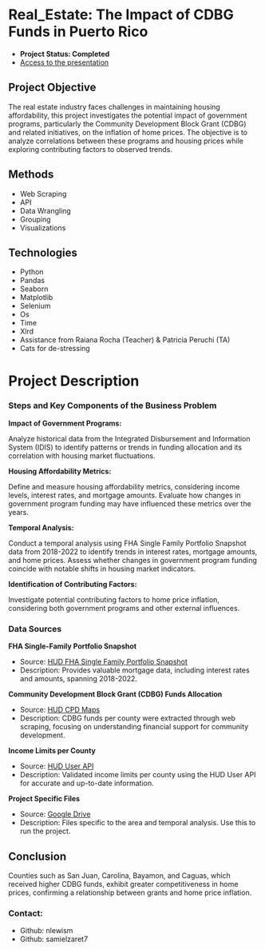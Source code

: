 # Real_Estate: The Impact of CDBG Funds in Puerto Rico
- **Project Status: Completed**
- [Access to the presentation](https://www.canva.com/design/DAF8PcTJ0yc/LEkVboJwn3WAI2diyQVyEw/view?utm_content=DAF8PcTJ0yc&utm_campaign=designshare&utm_medium=link&utm_source=editor)

## Project Objective
The real estate industry faces challenges in maintaining housing affordability, this project investigates the potential impact of government programs, particularly the Community Development Block Grant (CDBG) and related initiatives, on the inflation of home prices. The objective is to analyze correlations between these programs and housing prices while exploring contributing factors to observed trends.

## Methods
- Web Scraping
- API
- Data Wrangling
- Grouping
- Visualizations

## Technologies
- Python
- Pandas
- Seaborn
- Matplotlib
- Selenium
- Os
- Time
- Xlrd
- Assistance from Raiana Rocha (Teacher) & Patricia Peruchi (TA)
- Cats for de-stressing

# Project Description
### Steps and Key Components of the Business Problem

**Impact of Government Programs:**

Analyze historical data from the Integrated Disbursement and Information System (IDIS) to identify patterns or trends in funding allocation and its correlation with housing market fluctuations.

**Housing Affordability Metrics:**

Define and measure housing affordability metrics, considering income levels, interest rates, and mortgage amounts.
Evaluate how changes in government program funding may have influenced these metrics over the years.

**Temporal Analysis:**

Conduct a temporal analysis using FHA Single Family Portfolio Snapshot data from 2018-2022 to identify trends in interest rates, mortgage amounts, and home prices.
Assess whether changes in government program funding coincide with notable shifts in housing market indicators.

**Identification of Contributing Factors:**

Investigate potential contributing factors to home price inflation, considering both government programs and other external influences.

### Data Sources

**FHA Single-Family Portfolio Snapshot**

- Source: [HUD FHA Single Family Portfolio Snapshot](https://www.hud.gov/program_offices/housing/rmra/oe/rpts/sfsnap/sfsnap)
- Description: Provides valuable mortgage data, including interest rates and amounts, spanning 2018-2022.

**Community Development Block Grant (CDBG) Funds Allocation**

- Source: [HUD CPD Maps](https://egis.hud.gov/cpdmaps/)
- Description: CDBG funds per county were extracted through web scraping, focusing on understanding financial support for community development.

**Income Limits per County**

- Source: [HUD User API](https://www.huduser.gov/portal/dataset/fmr-api.html)
- Description: Validated income limits per county using the HUD User API for accurate and up-to-date information.

**Project Specific Files**
- Source: [Google Drive](https://drive.google.com/drive/folders/1nTC0RtjIsC_MhalHo5xFcBNL_M_qIE9T?usp=sharing)
- Description: Files specific to the area and temporal analysis. Use this to run the project. 

## Conclusion
Counties such as San Juan, Carolina, Bayamon, and Caguas, which received higher CDBG funds, exhibit greater competitiveness in home prices, confirming a relationship between grants and home price inflation.

### Contact: 
- Github: nlewism
- Github: samielzaret7
